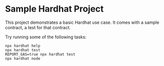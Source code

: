 # Sample Hardhat Project

This project demonstrates a basic Hardhat use case. It comes with a sample contract, a test for that contract.

Try running some of the following tasks:

```shell
npx hardhat help
npx hardhat test
REPORT_GAS=true npx hardhat test
npx hardhat node
```
